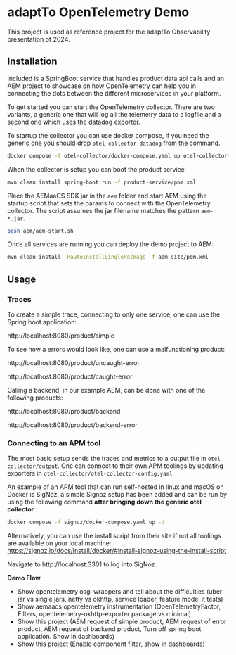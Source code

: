 # adaptTo OpenTelemetry Demo

This project is used as reference project for the adaptTo Observability presentation of 2024.

## Installation

Included is a SpringBoot service that handles product data api calls and an AEM project to showcase on how OpenTelemetry can help you in
connecting the dots between the different microservices in your platform.

To get started you can start the OpenTelemetry collector. 
There are two variants, a generic one that will log all the telemetry data to a logfile and a second one which uses the datadog exporter.

To startup the collector you can use docker compose, if you need the generic one you should drop `otel-collector-datadog` from the command.

```bash
docker compose -f otel-collector/docker-compose.yaml up otel-collector-datadog
```

When the collector is setup you can boot the product service

```bash
mvn clean install spring-boot:run -f product-service/pom.xml
```

Place the AEMaaCS SDK jar in the `aem` folder and start AEM using the startup script that sets the params
to connect with the OpenTelemetry collector. The script assumes the jar filename matches the pattern `aem-*.jar`.

```bash
bash aem/aem-start.sh
```

Once all services are running you can deploy the demo project to AEM:

```bash
mvn clean install -PautoInstallSinglePackage -f aem-site/pom.xml
```
## Usage

### Traces

To create a simple trace, connecting to only one service, one can use the Spring boot application:

http://localhost:8080/product/simple

To see how a errors would look like, one can use a malfunctioning product:

http://localhost:8080/product/uncaught-error

http://localhost:8080/product/caught-error

Calling a backend, in our example AEM, can be done with one of the following products:

http://localhost:8080/product/backend

http://localhost:8080/product/backend-error

### Connecting to an APM tool

The most basic setup sends the traces and metrics to a output file in `otel-collector/output`. One can connect
to their own APM toolings by updating exporters in `otel-collector/otel-collector-config.yaml`

An example of an APM tool that can run self-hosted in linux and macOS on Docker is SigNoz, a simple Signoz setup has
been added and can be run by using the following command **after bringing down the generic otel collector** :

```bash
docker compose -f signoz/docker-compose.yaml up -d
```

Alternatively, you can use the install script from their site if not all toolings are available on your local
machine: https://signoz.io/docs/install/docker/#install-signoz-using-the-install-script

Navigate to http://localhost:3301 to log into SigNoz

**Demo Flow**

- Show opentelemetry osgi wrappers and tell about the difficulties (uber jar vs single jars, netty vs okhttp, service loader, feature model it tests)
- Show aemaacs opentelemetry instrumentation (OpenTelemetryFactor, Filters, opentelemetry-okhttp-exporter package vs minimal)
- Show this project (AEM request of simple product, AEM request of error product, AEM request of backend product, Turn off spring boot application. Show in dashboards)
- Show this project (Enable component filter, show in dashboards)

